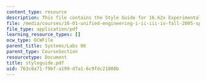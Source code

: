 ```yaml
---
content_type: resource
description: This file contains the Style Guide for 16.62x Experimental Projects.
file: /media/courses/16-01-unified-engineering-i-ii-iii-iv-fall-2005-spring-2006/763c8a71f9bfa199d7a16c9fdc21808b_styleguide.pdf
file_type: application/pdf
learning_resource_types: []
ocw_type: OCWFile
parent_title: Systems/Labs 06
parent_type: CourseSection
resourcetype: Document
title: styleguide.pdf
uid: 763c8a71-f9bf-a199-d7a1-6c9fdc21808b
---
```

